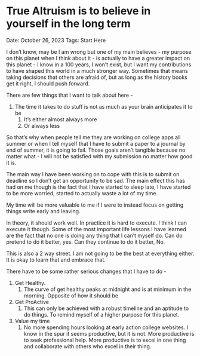 # True Altruism is to believe in yourself in the long term

Date: October 26, 2023
Tags: Start Here

I don’t know, may be I am wrong but one of my main believes - my purpose on this planet when I think about it - is actually to have a greater impact on this planet - I know in a 100 years, I won’t exist, but I want my contributions to have shaped this world in a much stronger way. Sometimes that means taking decisions that others are afraid of, but as long as the history books get it right, I should push forward.

There are few things that I want to talk about here - 

1. The time it takes to do stuff is not as much as your brain anticipates it to be
    1. It’s either almost always more
    2. Or always less

So that’s why when people tell me they are working on college apps all summer or when I tell myself that I have to submit a paper to a journal by end of summer, it is going to fail. Those goals aren’t tangible because no matter what - I will not be satisfied with my submission no matter how good it is. 

The main way I have been working on to cope with this is to submit on deadline so I don’t get an opportunity to be sad. The main effect this has had on me though is the fact that I have started to sleep late, I have started to be more worried, started to actually waste a lot of my time. 

My time will be more valuable to me if I were to instead focus on getting things write early and leaving. 

In theory, it should work well. In practice it is hard to execute. I think I can execute it though. Some of the most important life lessons I have learned are the fact that no one is doing any thing that I can’t myself do. Can do pretend to do it better, yes. Can they continue to do it better, No. 

This is also a 2 way street. I am not going to be the best at everything either. It is okay to learn that and embrace that. 

There have to be some rather serious changes that I have to do -

1. Get Healthy. 
    1. The curve of get healthy peaks at midnight and is at minimum in the morning. Opposite of how it should be
2. Get ProActive
    1. This can only be achieved with a robust timeline and an aptitude to do things. To remind myself of a higher purpose for this planet.
3. Value my time
    1. No more spending hours looking at early action college websites. I know in the spur it seems productive, but it is not. More productive is to seek professional help. More productive is to excel in one thing and collaborate with others who excel in their thing.